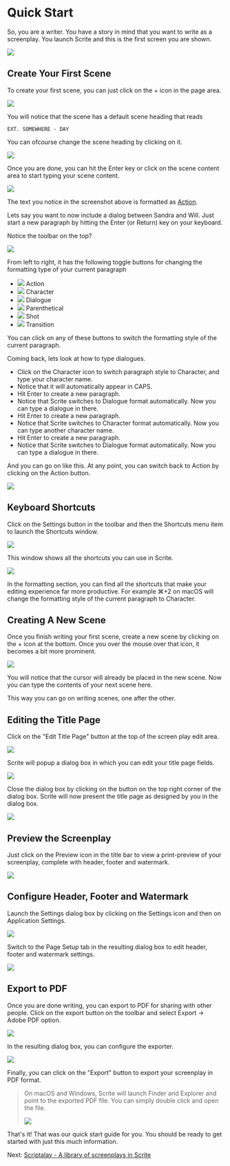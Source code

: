 # Quick Start

So, you are a writer. You have a story in mind that you want to write as a screenplay. You launch Scrite and this is the first screen you are shown.

![](screenshots/quick-start/001.jpg)

## Create Your First Scene

To create your first scene, you can just click on the + icon in the page area.

![](screenshots/quick-start/002.jpg)

You will notice that the scene has a default scene heading that reads 

    EXT. SOMEWHERE - DAY

You can ofcourse change the scene heading by clicking on it.

![](screenshots/quick-start/003.jpg)

Once you are done, you can hit the Enter key or click on the scene content area to start typing your scene content.

![](screenshots/quick-start/004.jpg)

The text you notice in the screenshot above is formatted as [Action](https://www.masterclass.com/articles/what-is-a-screenplay-formatting-tips-and-tricks#how-to-format-a-screenplay-step-2-action).

Lets say you want to now include a dialog between Sandra and Will. Just start a new paragraph by hitting the Enter (or Return) key on your keyboard. 

Notice the toolbar on the top?

![](screenshots/quick-start/005.jpg)

From left to right, it has the following toggle buttons for changing the formatting type of your current paragraph

- ![](screenshots/quick-start/formatting-icons/action.png) Action
- ![](screenshots/quick-start/formatting-icons/character.png) Character
- ![](screenshots/quick-start/formatting-icons/dialogue.png) Dialogue
- ![](screenshots/quick-start/formatting-icons/paranthetical.png) Parenthetical
- ![](screenshots/quick-start/formatting-icons/shot.png) Shot
- ![](screenshots/quick-start/formatting-icons/transition.png) Transition

You can click on any of these buttons to switch the formatting style of the current paragraph.

Coming back, lets look at how to type dialogues.

- Click on the Character icon to switch paragraph style to Character, and type your character name. 
- Notice that it will automatically appear in CAPS. 
- Hit Enter to create a new paragraph. 
- Notice that Scrite switches to Dialogue format automatically. Now you can type a dialogue in there.
- Hit Enter to create a new paragraph.
- Notice that Scrite switches to Character format automatically. Now you can type another character name.
- Hit Enter to create a new paragraph. 
- Notice that Scrite switches to Dialogue format automatically. Now you can type a dialogue in there.

And you can go on like this. At any point, you can switch back to Action by clicking on the Action button.

![](screenshots/quick-start/006.jpg)

## Keyboard Shortcuts

Click on the Settings button in the toolbar and then the Shortcuts menu item to launch the Shortcuts window. 

![](screenshots/quick-start/007.jpg)

This window shows all the shortcuts you can use in Scrite.

![](screenshots/quick-start/008.jpg)

In the formatting section, you can find all the shortcuts that make your editing experience far more productive. For example ⌘+2 on macOS will change the formatting style of the current paragraph to Character.

## Creating A New Scene

Once you finish writing your first scene, create a new scene by clicking on the + icon at the bottom. Once you over the mouse over that icon, it becomes a bit more prominent.

![](screenshots/quick-start/009.jpg)

You will notice that the cursor will already be placed in the new scene. Now you can type the contents of your next scene here.

This way you can go on writing scenes, one after the other.

## Editing the Title Page

Click on the "Edit Title Page" button at the top of the screen play edit area.

![](screenshots/quick-start/010.jpg)

Scrite will popup a dialog box in which you can edit your title page fields.

![](screenshots/quick-start/011.jpg)

Close the dialog box by clicking on the button on the top right corner of the dialog box. Scrite will now present the title page as designed by you in the dialog box. 

![](screenshots/quick-start/012.jpg)

## Preview the Screenplay

Just click on the Preview icon in the title bar to view a print-preview of your screenplay, complete with header, footer and watermark.

![](screenshots/quick-start/013.jpg)

## Configure Header, Footer and Watermark

Launch the Settings dialog box by clicking on the Settings icon and then on Application Settings.

![](screenshots/quick-start/014.jpg)

Switch to the Page Setup tab in the resulting dialog box to edit header, footer and watermark settings.

![](screenshots/quick-start/015.jpg)

## Export to PDF

Once you are done writing, you can export to PDF for sharing with other people. Click on the export button on the toolbar and select Export -> Adobe PDF option.

![](screenshots/quick-start/016.jpg)

In the resulting dialog box, you can configure the exporter.

![](screenshots/quick-start/017.jpg)

Finally, you can click on the "Export" button to export your screenplay in PDF format. 

> On macOS and Windows, Scrite will launch Finder and Explorer and point to the exported PDF file. You can simply double click and open the file.
>
> ![](screenshots/quick-start/018.jpg)

That's it! That was our quick start guide for you. You should be ready to get started with just this much information.

Next: [Scriptalay - A library of screenplays in Scrite](scriptalay.md)
